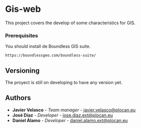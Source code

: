 # Gis-web

This project covers the develop of some characteristics for GIS.


### Prerequisites

You should install de Boundless GIS suite. 

```
https://boundlessgeo.com/boundless-suite/
```


## Versioning

The proyect is still on developing to have any version yet.

## Authors

* **Javier Velasco** - *Team manager* - javier.velasco@plocan.eu
* **José Díaz** - *Developer* - jose.diaz.ext@plocan.eu
* **Daniel Álamo** - *Developer* - daniel.alamo.ext@plocan.eu

